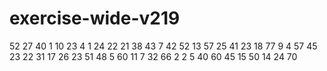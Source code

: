 # exercise-wide-v219
52
27
40
1
10
23
4
1
24
22
21
38
43
7
42
52
13
57
25
41
23
18
77
9
4
57
45
23
22
31
17
26
23
51
48
5
60
11
7
32
66
2
2
5
40
60
45
15
50
14
24
70
